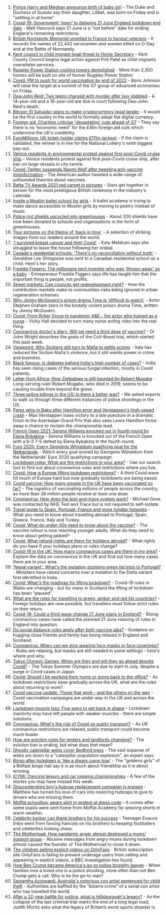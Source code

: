 1. [Prince Harry and Meghan announce birth of baby girl](https://www.bbc.co.uk/news/uk-57378117) - The Duke and Duchess of Sussex say their daughter, Lilibet, was born on Friday and is "settling in at home".
2. [Covid-19: Government 'open' to delaying 21 June England lockdown end date](https://www.bbc.co.uk/news/uk-57373933) - Matt Hancock says 21 June is a "not before" date for ending England's remaining restrictions.
3. [British Normandy Memorial unveiled in France to honour veterans](https://www.bbc.co.uk/news/uk-57373932) - It records the names of 22,442 servicemen and women killed on D-Day and at the Battle of Normandy.
4. [Kent council in child migrant legal threat to Home Secretary](https://www.bbc.co.uk/news/uk-england-kent-57369175) - Kent County Council begins legal action against Priti Patel as child migrants overwhelm services.
5. [Rugeley Power Station cooling towers demolished](https://www.bbc.co.uk/news/uk-england-stoke-staffordshire-57375407) - More than 2,300 homes will be built on site of former Rugeley Power Station
6. [Covid: PM to push for world vaccination by end of 2022](https://www.bbc.co.uk/news/uk-57373120) - Boris Johnson will raise the target at a summit of the G7 group of advanced economies on Friday.
7. [Dea-John Reid: Two teens charged with murder after boy stabbed](https://www.bbc.co.uk/news/uk-england-birmingham-57376270) - A 14-year-old and a 16-year-old are due in court following Dea-John Reid's death.
8. [Bitcoin: El Salvador plans to make cryptocurrency legal tender](https://www.bbc.co.uk/news/world-latin-america-57373058) - It would be the first country in the world to formally adopt the digital currency.
9. [Foreign aid: Charities criticise 'devastating' cuts ahead of G7](https://www.bbc.co.uk/news/uk-politics-57359119) - They say there is no “economic need" for the £4bn foreign aid cuts which undermine the UK's credibility.
10. [EuroMillions: UK ticket-holder claims £111m jackpot](https://www.bbc.co.uk/news/uk-57377040) - If the claim is validated, the winner is in line for the National Lottery's ninth biggest pay-out.
11. [Venice residents in environmental protest against first post-Covid cruise ship](https://www.bbc.co.uk/news/world-europe-57373381) - Venice residents protest against first post-Covid cruise ship, after ban on large vessels in city centre.
12. [Covid: Twitter suspends Naomi Wolf after tweeting anti-vaccine misinformation](https://www.bbc.co.uk/news/world-us-canada-57374241) - The American author tweeted a wide-range of unfounded theories about vaccines.
13. [Bafta TV Awards 2021 red carpet in pictures](https://www.bbc.co.uk/news/entertainment-arts-57376490) - Stars get together in person for the most prestigious British ceremony in the industry's calendar.
14. [Inside a Muslim ballet school for girls](https://www.bbc.co.uk/news/uk-england-london-57360361) - A ballet academy is trying to make dance accessible to Muslim girls by moving to poetry instead of music.
15. [Police riot shields upcycled into greenhouses](https://www.bbc.co.uk/news/uk-wales-57350010) - About 200 shields have now been donated to schools and organisations in the form of greenhouses.
16. [Your pictures on the theme of 'back in time'](https://www.bbc.co.uk/news/in-pictures-57356589) - A selection of striking images from our readers around the world.
17. ['I survived breast cancer and then Covid'](https://www.bbc.co.uk/news/uk-england-leicestershire-57334510) - Katy Meldrum says she struggled to leave the house following her ordeal.
18. [Canada's residential schools: 'There's no reconciliation without truth'](https://www.bbc.co.uk/news/world-us-canada-57337300) - Geraldine Lee Shingoose was sent to a Canadian residential school as a child. Here's her story.
19. [Freddie Figgers: The millionaire tech inventor who was 'thrown away' as a baby](https://www.bbc.co.uk/news/stories-57081087) - Entrepreneur Freddie Figgers says life has taught him that the important thing is people, not profits.
20. [Street markets: Can councils get redevelopment right?](https://www.bbc.co.uk/news/business-57323862) - How the contribution markets make to communities risks being ignored in urban regeneration schemes.
21. [Why Jimmy McGovern's prison drama Time is 'difficult to watch'](https://www.bbc.co.uk/news/entertainment-arts-57346626) - Actor Stephen Graham stars in the brutally violent prison drama Time, written by Jimmy McGovern.
22. [Covid: From Byker Grove to pandemic A&E - the actor who trained as a nurse](https://www.bbc.co.uk/news/uk-england-55999839) - Vicky Hall decided to turn many nurse acting roles into the real thing.
23. [Coronavirus doctor's diary: Will we need a third dose of vaccine?](https://www.bbc.co.uk/news/health-57362906) - Dr John Wright describes the goals of the CoV-Boost trial, which started this past week.
24. [Viewpoint: Why Sicilians still turn to Mafia to settle scores](https://www.bbc.co.uk/news/world-europe-57357311) - Italy has reduced the Sicilian Mafia's violence, but it still wields power in crime and business.
25. [Black fungus: Is diabetes behind India's high number of cases?](https://www.bbc.co.uk/news/world-asia-india-57252077) - India has seen rising cases of the serious fungal infection, mostly in Covid patients.
26. [Letter from Africa: How Zimbabwe is still haunted by Robert Mugabe](https://www.bbc.co.uk/news/world-africa-57305885) - Long-serving ruler Robert Mugabe, who died in 2019, seems to be causing trouble from beyond the grave.
27. [Three police killings in the US: Is there a better way?](https://www.bbc.co.uk/news/world-us-canada-57081007) - We asked experts to walk us through three different instances of police shootings in the US.
28. [Perez wins in Baku after Hamilton error and Verstappen's high-speed crash](https://www.bbc.co.uk/sport/formula1/57376001) - Max Verstappen loses victory to a late puncture in a dramatic finish to the Azerbaijan Grand Prix that also sees Lewis Hamilton throw away a chance to reclaim the championship lead.
29. [French Open 2021: Serena Williams knocked out in fourth round by Elena Rybakina](https://www.bbc.co.uk/sport/tennis/57377992) - Serena Williams is knocked out of the French Open with a 6-3 7-5 defeat by Elena Rybakina in the fourth round.
30. [Euro 2020: Every Georginio Wijnaldum qualifying goal for the Netherlands](https://www.bbc.co.uk/sport/av/football/57324182) - Watch every goal scored by Georginio Wijnaldum from the Netherlands' Euro 2020 qualifying campaign.
31. [Lockdown rules: What are the restrictions in your area?](https://www.bbc.co.uk/news/uk-54373904) - Use our search tool to find out about coronavirus rules and restrictions where you live.
32. [Covid: How is Europe lifting lockdown restrictions?](https://www.bbc.co.uk/news/explainers-53640249) - A third Covid wave hit much of Europe hard but now gradually lockdowns are being eased.
33. [Covid vaccine: How many people in the UK have been vaccinated so far?](https://www.bbc.co.uk/news/health-55274833) - The logistics of vaccinating millions of people across the country, as more than 38 million people receive at least one dose.
34. [Coronavirus: How does the test-and-trace system work?](https://www.bbc.co.uk/news/explainers-52442754) - Michael Gove was contacted by NHS Test and Trace but is not required to self-isolate
35. [Travel guide to Spain, Portugal, France and more holiday hotspots](https://www.bbc.co.uk/news/explainers-56997931) - What you need to know about travelling abroad to Portugal, Spain, Greece, France, Italy and Turkey.
36. [Covid: What do under-30s need to know about the vaccine?](https://www.bbc.co.uk/news/health-57273875) - The vaccine rollout is now reaching younger adults. What do they need to know about getting jabbed?
37. [Covid: What refund rights are there for holidays abroad?](https://www.bbc.co.uk/news/business-51615412) - What rights do you have if your holidays plans or rules change?
38. [Covid-19 in the UK: How many coronavirus cases are there in my area?](https://www.bbc.co.uk/news/uk-51768274) - Explore the data on coronavirus in the UK and find out how many cases there are in your area.
39. ['Nepal variant': What's the mutation stopping green list trips to Portugal?](https://www.bbc.co.uk/news/health-57356109) - Ministers have raised concerns over a mutation to the Delta variant first identified in India.
40. [Covid: What's the roadmap for lifting lockdown?](https://www.bbc.co.uk/news/explainers-52530518) - Covid-19 rules in Wales are changing - but for many in Scotland the lifting of lockdown has been "paused".
41. [What are the rules for travelling to green, amber and red list countries?](https://www.bbc.co.uk/news/explainers-52544307) - Foreign holidays are now possible, but travellers must follow strict rules on their return.
42. [Covid-19: Could a third wave change 21 June plans in England?](https://www.bbc.co.uk/news/health-57328469) - Rising coronavirus cases have called the planned 21 June relaxing of rules in England into question.
43. [Do social distance rules apply after both vaccine jabs?](https://www.bbc.co.uk/news/uk-51506729) - Guidance on hugging close friends and family has being relaxed in England and Scotland.
44. [Coronavirus: When can we stop wearing face masks or face coverings?](https://www.bbc.co.uk/news/health-51205344) - Rules are relaxing, but masks are still needed in some settings - here's where and why.
45. [Tokyo Olympic Games: When are they and will they go ahead despite Covid?](https://www.bbc.co.uk/news/world-asia-57240044) - The Tokyo Summer Olympics are due to start in July, despite a surge in Covid cases in Japan.
46. [Covid: Should I be working from home or going back to the office?](https://www.bbc.co.uk/news/business-52567567) - As lockdown restrictions ease gradually across the UK, what are the rules about returning to work?
47. [Covid vaccine update: Those that work - and the others on the way](https://www.bbc.co.uk/news/health-51665497) - Covid vaccination campaigns are under way in the UK and across the world.
48. [Lockdown muscle loss: Five ways to get back in shape](https://www.bbc.co.uk/news/uk-56887390) - Lockdown inactivity may have left people with weaker muscles - there are simple solutions.
49. [Coronavirus: What's the risk of Covid on public transport?](https://www.bbc.co.uk/news/health-51736185) - As UK coronavirus restrictions are relaxed, public transport could become much busier.
50. [How are eviction rules for renters and landlords changing?](https://www.bbc.co.uk/news/explainers-53860154) - The eviction ban is ending, but what does that mean?
51. [Ghostly caterpillar webs cover Bedford trees](https://www.bbc.co.uk/news/uk-england-beds-bucks-herts-57356372) - The vast expanse of webs are down to a "caterpillar population explosion", an expert says.
52. [Bingo after lockdown is 'like a dream come true'](https://www.bbc.co.uk/news/uk-northern-ireland-57353067) - The "goldens girls" of a Belfast bingo hall say it is as much about friendship as it is about winning.
53. [ICYMI: Dancing lemurs and car jumping championships](https://www.bbc.co.uk/news/world-57355587) - A few of the stories you may have missed this week.
54. [Gloucestershire boy's hubcap replacement campaign is praised](https://www.bbc.co.uk/news/uk-england-bristol-57362565) - Matthew has turned his love of cars into restoring hubcaps to give to drivers who are missing them.
55. [Moffat schoolboy wears skirt in protest at dress code](https://www.bbc.co.uk/news/uk-scotland-south-scotland-57358762) - It comes after some pupils were sent home from Moffat Academy for wearing shorts in warm weather.
56. [Celebrity barber can thank brothers for his success](https://www.bbc.co.uk/news/uk-scotland-glasgow-west-57356325) - Teenager Exauce Imbo went from forcing haircuts on his brothers to keeping footballers and celebrities looking sharp.
57. [The Motherload: How pandemic anger almost destroyed a mums' support group](https://www.bbc.co.uk/news/stories-57285368) - Abusive messages from angry mums during lockdown almost caused the founder of The Motherload to close it down.
58. [The children selling explicit videos on OnlyFans](https://www.bbc.co.uk/news/uk-57255983) - British subscription site OnlyFans is failing to prevent underage users from selling and appearing in explicit videos, a BBC investigation has found.
59. [How Ben Crump became America's go-to police brutality lawyer](https://www.bbc.co.uk/news/world-us-canada-57038162) - When families lose a loved one in a police shooting, more often than not Ben Crump gets a call. Why is he the go-to man?
60. [Samantha Azzopardi: Australia's notorious con artist sentenced for child theft](https://www.bbc.co.uk/news/world-australia-57284621) - Authorities are baffled by the "bizarre crime" of a serial con artist who has travelled the world.
61. [After a 32-year battle for justice, what is Hillsborough's legacy?](https://www.bbc.co.uk/news/uk-57281398) - As the collapse of the last criminal trial marks the end of a long legal road, Judith Moritz asks what the legacy of Britain’s worst sports disaster is.

